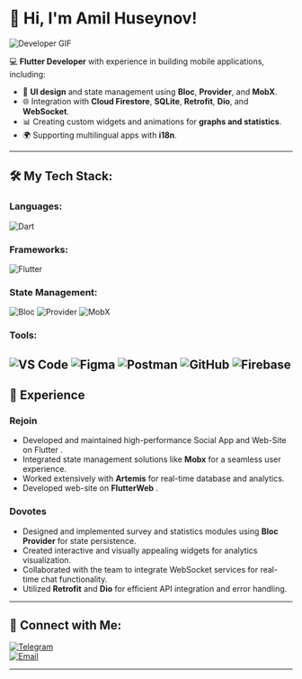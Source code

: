 # 👋 Hi, I'm Amil Huseynov!

![Developer GIF](https://media.giphy.com/media/qgQUggAC3Pfv687qPC/giphy.gif)

💻 **Flutter Developer** with experience in building mobile applications, including:  
- 🎨 **UI design** and state management using **Bloc**, **Provider**, and **MobX**.  
- 🌐 Integration with **Cloud Firestore**, **SQLite**, **Retrofit**, **Dio**, and **WebSocket**.  
- 📊 Creating custom widgets and animations for **graphs and statistics**.  
- 🌍 Supporting multilingual apps with **i18n**.  

---

## 🛠️ My Tech Stack:

### Languages:
![Dart](https://img.shields.io/badge/Dart-0175C2?style=for-the-badge&logo=dart&logoColor=white)

### Frameworks:
![Flutter](https://img.shields.io/badge/Flutter-02569B?style=for-the-badge&logo=flutter&logoColor=white)

### State Management:
![Bloc](https://img.shields.io/badge/Bloc-0095FF?style=for-the-badge&logo=bloc&logoColor=white)
![Provider](https://img.shields.io/badge/Provider-0DAB76?style=for-the-badge&logo=provider&logoColor=white)
![MobX](https://img.shields.io/badge/MobX-DEB887?style=for-the-badge&logo=mobx&logoColor=white)

### Tools:
![VS Code](https://img.shields.io/badge/VS%20Code-007ACC?style=for-the-badge&logo=vscode&logoColor=white)
![Figma](https://img.shields.io/badge/Figma-9B41A1?style=for-the-badge&logo=figma&logoColor=white)
![Postman](https://img.shields.io/badge/Postman-F2221E?style=for-the-badge&logo=postman&logoColor=white)
![GitHub](https://img.shields.io/badge/GitHub-000000?style=for-the-badge&logo=github&logoColor=white)
![Firebase](https://img.shields.io/badge/Firebase-F24E1E?style=for-the-badge&logo=firebase&logoColor=white)
---

## 💼 Experience

### Rejoin
- Developed and maintained high-performance Social App and Web-Site on Flutter .
- Integrated state management solutions like **Mobx** for a seamless user experience.
- Worked extensively with **Artemis** for real-time database and analytics.
- Developed web-site on **FlutterWeb** .

### Dovotes
- Designed and implemented survey and statistics modules using **Bloc** **Provider** for state persistence.
- Created interactive and visually appealing widgets for analytics visualization.
- Collaborated with the team to integrate WebSocket services for real-time chat functionality.
- Utilized **Retrofit** and **Dio** for efficient API integration and error handling.

---

## 🌟 Connect with Me:
[![Telegram](https://img.shields.io/badge/Telegram-2CA5E0?style=for-the-badge&logo=telegram&logoColor=white)](https://t.me/@amilhus21)  
[![Email](https://img.shields.io/badge/Email-D14836?style=for-the-badge&logo=gmail&logoColor=white)](mailto:dghuk15@gmail.com)

___
